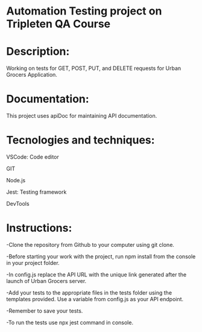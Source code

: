 # Automation Testing project on Tripleten QA Course

# Description:
Working on tests for GET, POST, PUT, and DELETE requests for Urban Grocers Application.

# Documentation:
This project uses apiDoc for maintaining API documentation. 

# Tecnologies and techniques:

VSCode: Code editor

GIT

Node.js

Jest: Testing framework

DevTools


# Instructions:
-Clone the repository from Github to your computer using git clone.

-Before starting your work with the project, run npm install from the console in your project folder. 

-In config.js replace the API URL with the unique link generated after the launch of Urban Grocers server. 

-Add your tests to the appropriate files in the tests folder using the templates provided. Use a variable from config.js as your API endpoint.

-Remember to save your tests.

-To run the tests use npx jest command in console.

